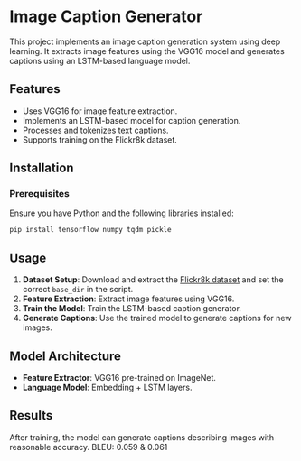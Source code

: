 # Image Caption Generator

This project implements an image caption generation system using deep learning. It extracts image features using the VGG16 model and generates captions using an LSTM-based language model.

## Features
- Uses VGG16 for image feature extraction.
- Implements an LSTM-based model for caption generation.
- Processes and tokenizes text captions.
- Supports training on the Flickr8k dataset.

## Installation
### Prerequisites
Ensure you have Python and the following libraries installed:
```bash
pip install tensorflow numpy tqdm pickle
```

## Usage
1. **Dataset Setup**: Download and extract the [Flickr8k dataset](https://www.kaggle.com/datasets/adityajn105/flickr8k) and set the correct `base_dir` in the script.
2. **Feature Extraction**: Extract image features using VGG16.
3. **Train the Model**: Train the LSTM-based caption generator.
4. **Generate Captions**: Use the trained model to generate captions for new images.

## Model Architecture
- **Feature Extractor**: VGG16 pre-trained on ImageNet.
- **Language Model**: Embedding + LSTM layers.

## Results
After training, the model can generate captions describing images with reasonable accuracy.
BLEU: 0.059 & 0.061

